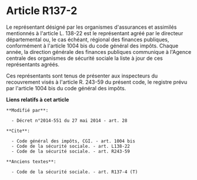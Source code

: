 # Article R137-2

Le représentant désigné par les organismes d'assurances et assimilés mentionnés à l'article L. 138-22 est le représentant
agréé par le directeur départemental ou, le cas échéant, régional des finances publiques, conformément à l'article 1004 bis
du code général des impôts. Chaque année, la direction générale des finances publiques communique à l'Agence centrale des
organismes de sécurité sociale la liste à jour de ces représentants agréés. 

Ces représentants sont tenus de présenter aux inspecteurs du recouvrement visés à l'article R. 243-59 du présent code, le
registre prévu par l'article 1004 bis du code général des impôts.

**Liens relatifs à cet article**

	**Modifié par**:

	  - Décret n°2014-551 du 27 mai 2014 - art. 28

	**Cite**:

	  - Code général des impôts, CGI. - art. 1004 bis
	  - Code de la sécurité sociale. - art. L138-22
	  - Code de la sécurité sociale. - art. R243-59

	**Anciens textes**:

	  - Code de la sécurité sociale. - art. R137-4 (T)

